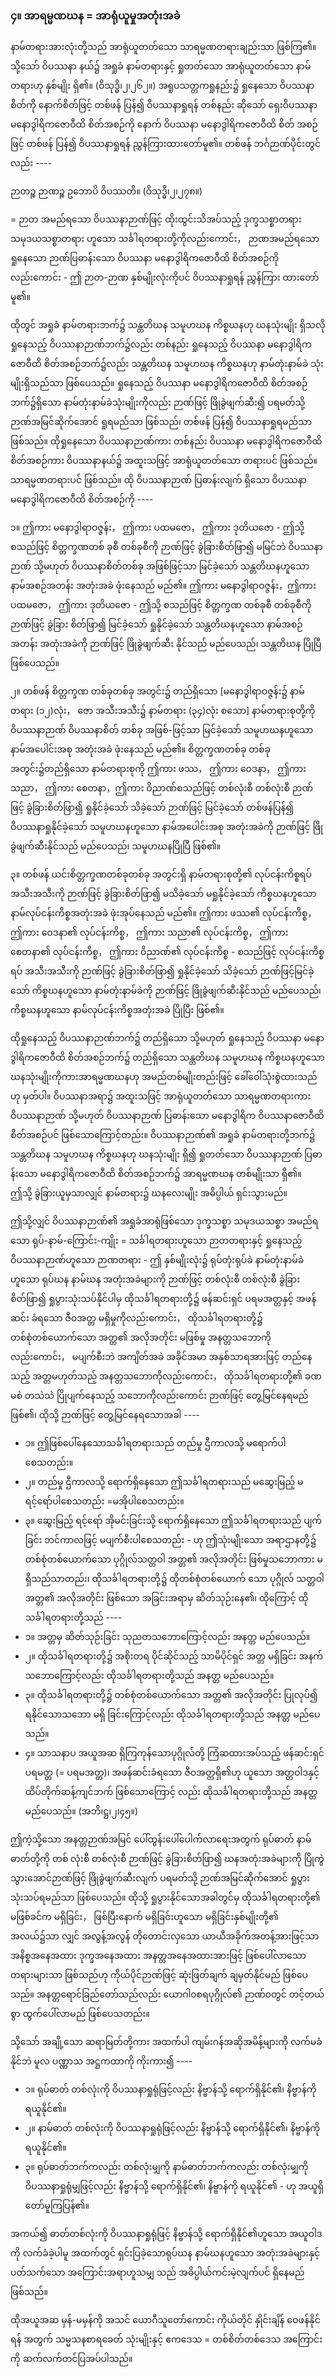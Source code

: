 ### ၄။ အာရမ္မဏဃန = အာရုံယူမှုအတုံးအခဲ

နာမ်တရားအားလုံးတို့သည် အာရုံယူတတ်သော သာရမ္မဏတရားချည်းသာ ဖြစ်ကြ၏။ 
သို့သော် ဝိပဿနာ နယ်၌ အရှုခံ နာမ်တရားနှင့် ရှုတတ်သော အာရုံယူတတ်သော နာမ်တရားဟု နှစ်မျိုး ရှိ၏။ (ဝိသုဒ္ဓိ၊၂၊၂၆၂။) 
အရူပသတ္တကရှုနည်း၌ ရှုနေသော ဝိပဿနာစိတ်ကို နောက်စိတ်ဖြင့် တစ်ဖန် ပြန်၍ ဝိပဿနာရှုရန် တစ်နည်း ဆိုသော် ရှေးဝိပဿနာ မနောဒွါရိကဇောဝီထိ စိတ်အစဉ်ကို နောက် ဝိပဿနာ မနောဒွါရိကဇောဝီထိ စိတ် အစဉ်ဖြင့် တစ်ဖန် ပြန်၍ ဝိပဿနာရှုရန် ညွှန်ကြားထားတော်မူ၏။ 
တစ်ဖန် ဘင်္ဂဉာဏ်ပိုင်းတွင်လည်း ----

ဉာတဉ္စ ဉာဏဉ္စ ဥဘောပိ ဝိပဿတိ။ (ဝိသုဒ္ဓိ၊၂၊၂၇၈။)

= ဉာတ အမည်ရသော ဝိပဿနာဉာဏ်ဖြင့် ထိုးထွင်းသိအပ်သည့် ဒုက္ခသစ္စာတရား သမုဒယသစ္စာတရား ဟူသော သင်္ခါရတရားတို့ကိုလည်းကောင်း， ဉာဏအမည်ရသော ရှုနေသော ဉာဏ်ပြဓာန်းသော ဝိပဿနာ မနောဒွါရိကဇောဝီထိ စိတ်အစဉ်ကိုလည်းကောင်း - ဤ ဉာတ-ဉာဏ နှစ်မျိုးလုံးကိုပင် ဝိပဿနာရှုရန် ညွှန်ကြား ထားတော်မူ၏။

ထိုတွင် အရှုခံ နာမ်တရားဘက်၌ သန္တတိဃန သမူဟဃန ကိစ္စဃနဟု ဃနသုံးမျိုး ရှိသလို ရှုနေသည့် ဝိပဿနာဉာဏ်ဘက်၌လည်း တစ်နည်း ရှုနေသည့် ဝိပဿနာ မနောဒွါရိကဇောဝီထိ စိတ်အစဉ်ဘက်၌လည်း သန္တတိဃန သမူဟဃန ကိစ္စဃနဟု နာမ်တုံးနာမ်ခဲ သုံးမျိုးရှိသည်သာ ဖြစ်ပေသည်။ 
ရှုနေသည့် ဝိပဿနာ မနောဒွါရိကဇောဝီထိ စိတ်အစဉ်ဘက်၌ရှိသော နာမ်တုံးနာမ်ခဲသုံးမျိုးကိုလည်း ဉာဏ်ဖြင့် ဖြိုခွဲဖျက်ဆီး၍ ပရမတ်သို့ ဉာဏ်အမြင်ဆိုက်အောင် ရှုရမည်သာ ဖြစ်သည်၊ တစ်ဖန် ပြန်၍ ဝိပဿနာရှုရမည်သာ ဖြစ်သည်။ 
ထိုရှုနေသော ဝိပဿနာဉာဏ်ကား တစ်နည်း ဝိပဿနာ မနောဒွါရိကဇောဝီထိ စိတ်အစဉ်ကား ဝိပဿနာနယ်၌ အထူးသဖြင့် အာရုံယူတတ်သော တရားပင် ဖြစ်သည်။ 
သာရမ္မဏတရားပင် ဖြစ်သည်။ 
ထို ဝိပဿနာဉာဏ် ပြဓာန်းလျက် ရှိသော ဝိပဿနာ မနောဒွါရိကဇောဝီထိ စိတ်အစဉ်ကို ----

၁။ ဤကား မနောဒွါရာဝဇ္ဇန်း， ဤကား ပထမဇော， ဤကား ဒုတိယဇော - ဤသို့စသည်ဖြင့် စိတ္တက္ခဏတစ် ခုစီ တစ်ခုစီကို ဉာဏ်ဖြင့် ခွဲခြားစိတ်ဖြာ၍ မမြင်ဘဲ ဝိပဿနာဉာဏ် သို့မဟုတ် ဝိပဿနာစိတ်တစ်ခု အဖြစ်ဖြင့်သာ မြင်ခဲ့သော် သန္တတိဃနဟူသော နာမ်အစဉ်အတန်း အတုံးအခဲ ဖုံးနေသည် မည်၏။ 
ဤကား မနောဒွါရာဝဇ္ဇန်း，ဤကား ပထမဇော， ဤကား ဒုတိယဇော - ဤသို့ စသည်ဖြင့် စိတ္တက္ခဏ တစ်ခုစီ တစ်ခုစီကို ဉာဏ်ဖြင့် ခွဲခြား စိတ်ဖြာ၍ မြင်ခဲ့သော် ရှုနိုင်ခဲ့သော် သန္တတိဃနဟူသော နာမ်အစဉ်အတန်း အတုံးအခဲကို ဉာဏ်ဖြင့် ဖြိုခွဲဖျက်ဆီး နိုင်သည် မည်ပေသည်၊ သန္တတိဃန ပြိုပြီ ဖြစ်ပေသည်။

၂။ တစ်ဖန် စိတ္တက္ခဏ တစ်ခုတစ်ခု အတွင်း၌ တည်ရှိသော [မနောဒွါရာဝဇ္ဇန်း၌ နာမ်တရား (၁၂)လုံး， ဇော အသီးအသီး၌ နာမ်တရား (၃၄)လုံး စသော] နာမ်တရားစုတို့ကို ဝိပဿနာဉာဏ် ဝိပဿနာစိတ် တစ်ခု အဖြစ်-ဖြင့်သာ မြင်ခဲ့သော် သမူဟဃနဟူသော နာမ်အပေါင်းအစု အတုံးအခဲ ဖုံးနေသည် မည်၏။ 
စိတ္တက္ခဏတစ်ခု တစ်ခုအတွင်း၌တည်ရှိသော နာမ်တရားစုကို ဤကား ဖဿ， ဤကား ဝေဒနာ， ဤကား သညာ， ဤကား စေတနာ，ဤကား ဝိညာဏ်စသည်ဖြင့် တစ်လုံးစီ တစ်လုံးစီ ဉာဏ်ဖြင့် ခွဲခြားစိတ်ဖြာ၍ ရှုနိုင်ခဲ့သော် သိခဲ့သော် ဉာဏ်ဖြင့် မြင်ခဲ့သော် တစ်ဖန်ပြန်၍ ဝိပဿနာရှုနိုင်ခဲ့သော် သမူဟဃနဟူသော နာမ်အပေါင်းအစု အတုံးအခဲကို ဉာဏ်ဖြင့် ဖြိုခွဲဖျက်ဆီးနိုင်သည် မည်ပေသည်၊ သမူဟဃနပြိုပြီ ဖြစ်၏။

၃။ တစ်ဖန် ယင်းစိတ္တက္ခဏတစ်ခုတစ်ခု အတွင်းရှိ နာမ်တရားစုတို့၏ လုပ်ငန်းကိစ္စရပ် အသီးအသီးကို ဉာဏ်ဖြင့် ခွဲခြားစိတ်ဖြာ၍ မသိခဲ့သော် မရှုနိုင်ခဲ့သော် ကိစ္စဃနဟူသော နာမ်လုပ်ငန်းကိစ္စအတုံးအခဲ ဖုံးအုပ်နေသည် မည်၏။
ဤကား ဖဿ၏ လုပ်ငန်းကိစ္စ， ဤကား ဝေဒနာ၏ လုပ်ငန်းကိစ္စ， ဤကား သညာ၏ လုပ်ငန်းကိစ္စ， ဤကား စေတနာ၏ လုပ်ငန်းကိစ္စ， ဤကား ဝိညာဏ်၏ လုပ်ငန်းကိစ္စ - စသည်ဖြင့် လုပ်ငန်းကိစ္စရပ် အသီးအသီးကို ဉာဏ်ဖြင့် ခွဲခြားစိတ်ဖြာ၍ ရှုနိုင်ခဲ့သော် သိခဲ့သော် ဉာဏ်ဖြင့်မြင်ခဲ့သော် ကိစ္စဃနဟူသော နာမ်တုံးနာမ်ခဲကို ဉာဏ်ဖြင့် ဖြိုခွဲဖျက်ဆီးနိုင်သည် မည်ပေသည်၊ ကိစ္စဃနဟူသော နာမ်လုပ်ငန်းကိစ္စအတုံးအခဲ ပြိုပြီး ဖြစ်၏။

ထိုရှုနေသည့် ဝိပဿနာဉာဏ်ဘက်၌ တည်ရှိသော သို့မဟုတ် ရှုနေသည့် ဝိပဿနာ မနောဒွါရိကဇောဝီထိ စိတ်အစဉ်ဘက်၌ တည်ရှိသော သန္တတိဃန သမူဟဃန ကိစ္စဃနဟူသော ဃနသုံးမျိုးကိုကားအာရမ္မဏဃနဟု အမည်တစ်မျိုးတည်းဖြင့် ခေါ်ဝေါ်သုံးစွဲထားသည်ဟု မှတ်ပါ။ 
ဝိပဿနာအရာ၌ အထူးသဖြင့် အာရုံယူတတ်သော သာရမ္မဏတရားကား ဝိပဿနာဉာဏ် သို့မဟုတ် ဝိပဿနာဉာဏ် ပြဓာန်းသော မနောဒွါရိက ဝိပဿနာဇောဝီထိ စိတ်အစဉ်ပင် ဖြစ်သောကြောင့်တည်း။ 
ဝိပဿနာဉာဏ်၏ အရှုခံ နာမ်တရားတို့ဘက်၌ သန္တတိဃန သမူဟဃန ကိစ္စဃနဟု ဃနသုံးမျိုး ရှိ၍ ရှုတတ်သော ဝိပဿနာဉာဏ် ပြဓာန်းသော မနောဒွါရိကဇောဝီထိ စိတ်အစဉ်ဘက်၌ အာရမ္မဏဃန တစ်မျိုးသာ ရှိ၏။ 
ဤသို့ ခွဲခြားယူမှသာလျှင် နာမ်တရား၌ ဃနလေးမျိုး အဓိပ္ပါယ် ရှင်းသွားမည်။

ဤသို့လျှင် ဝိပဿနာဉာဏ်၏ အရှုခံအာရုံဖြစ်သော ဒုက္ခသစ္စာ သမုဒယသစ္စာ အမည်ရသော ရုပ်-နာမ်-ကြောင်း-ကျိုး = သင်္ခါရတရားဟူသော ဉာတတရားနှင့် ရှုနေသည့် ဝိပဿနာဉာဏ်ဟူသော ဉာဏတရား - ဤ နှစ်မျိုးလုံး၌ ရုပ်တုံးရုပ်ခဲ နာမ်တုံးနာမ်ခဲ ဟူသော ရုပ်ဃန နာမ်ဃန အတုံးအခဲများကို ဉာဏ်ဖြင့် တစ်လုံးစီ တစ်လုံးစီ ခွဲခြားစိတ်ဖြာ၍ ရှုပွားသုံးသပ်နိုင်ပါမှ ထိုသင်္ခါရတရားတို့၌ ဖန်ဆင်းရှင် ပရမအတ္တနှင့် အဖန်ဆင်း ခံရသော ဇီ၀အတ္တ မရှိမှုကိုလည်းကောင်း， ထိုသင်္ခါရတရားတို့၌ တစ်စုံတစ်ယောက်သော အတ္တ၏ အလိုအတိုင်း မဖြစ်မှု အနတ္တသဘောကိုလည်းကောင်း， မပျက်စီးဘဲ အကျိတ်အခဲ အခိုင်အမာ အနှစ်သာရအားဖြင့် တည်နေ သည့် အတ္တမဟုတ်သည့် အနတ္တသဘောကိုလည်းကောင်း， ထိုသင်္ခါရတရားတို့၏ ခဏမစဲ တသဲသဲ ပြိုပျက်နေသည့် သဘောကိုလည်းကောင်း ဉာဏ်ဖြင့် တွေ့မြင်နေရမည် ဖြစ်၏၊ ထိုသို့ ဉာဏ်ဖြင့် တွေ့မြင်နေရသောအခါ ----

- ၁။ ဤဖြစ်ပေါ်နေသောသင်္ခါရတရားသည် တည်မှု ဌီကာလသို့ မရောက်ပါစေသတည်း။
- ၂။ တည်မှု ဌီကာလသို့ ရောက်ရှိနေသော ဤသင်္ခါရတရားသည် မဆွေးမြည့် မရင့်ရော်ပါစေသတည်း =မအိုပါစေသတည်း။
- ၃။ ဆွေးမြည့် ရင့်ရော် အိုမင်းခြင်းသို့ ရောက်ရှိနေသော ဤသင်္ခါရတရားသည် ပျက်ခြင်း ဘင်ကာလဖြင့် မပျက်စီးပါစေသတည်း - ဟု ဤသုံးမျိုးသော အရာဌာနတို့၌ တစ်စုံတစ်ယောက်သော ပုဂ္ဂိုလ်သတ္တဝါ အတ္တ၏ အလိုအတိုင်း ဖြစ်မှုသဘောကား မရှိသည်သာတည်း၊ ထိုသင်္ခါရတရားတို့၌ ထိုတစ်စုံတစ်ယောက် သော ပုဂ္ဂိုလ် သတ္တဝါ အတ္တ၏ အလိုအတိုင်း ဖြစ်သော အခြင်းအရာမှ ဆိတ်သုဉ်းနေ၏၊ ထိုကြောင့် ထိုသင်္ခါရတရားတို့သည် ----
- ၁။ အတ္တမှ ဆိတ်သုဉ်းခြင်း သုညတသဘောကြောင့်လည်း အနတ္တ မည်ပေသည်။
- ၂။ ထိုသင်္ခါရတရားတို့၌ အစိုးတရ ပိုင်ဆိုင်သည့် သာမိပိုင်ရှင် အတ္တ မရှိခြင်း အနက်သဘောကြောင့်လည်း ထိုသင်္ခါရတရားတို့သည် အနတ္တ မည်ပေသည်။
- ၃။ ထိုသင်္ခါရတရားတို့၌ တစ်စုံတစ်ယောက်သော အတ္တ၏ အလိုအတိုင်း ပြုလုပ်၍ ရနိုင်သောသဘော မရှိ ခြင်းကြောင့်လည်း ထိုသင်္ခါရတရားတို့သည် အနတ္တ မည်ပေသည်။
- ၄။ သာသနာပ အယူအဆ ရှိကြကုန်သောပုဂ္ဂိုလ်တို့ ကြံဆထားအပ်သည့် ဖန်ဆင်းရှင် ပရမတ္တ (= ပရမအတ္တ)၊ အဖန်ဆင်းခံရသော ဇီ၀အတ္တရှိ၏ဟု ယူသော အတ္တဝါဒနှင့် ထိပ်တိုက်ဆန့်ကျင်ဘက် ဖြစ်သောကြောင့် လည်း ထိုသင်္ခါရတရားတို့သည် အနတ္တ မည်ပေသည်။ (အဘိ၊ဋ္ဌ၊၂၊၄၅။)

ဤကဲ့သို့သော အနတ္တဉာဏ်အမြင် ပေါ်ထွန်းပေါ်ပေါက်လာရေးအတွက် ရုပ်ဓာတ် နာမ်ဓာတ်တို့ကို တစ် လုံးစီ တစ်လုံးစီ ဉာဏ်ဖြင့် ခွဲခြားစိတ်ဖြာ၍ ဃနအတုံးအခဲများကို ပြိုကွဲသွားအောင်ဉာဏ်ဖြင့် ဖြိုခွဲဖျက်ဆီးလျက် ပရမတ်သို့ ဉာဏ်အမြင်ဆိုက်အောင် ရှုပွားသုံးသပ်ရမည်သာ ဖြစ်ပေသည်။ 
ထိုသို့ ရှုပွားနိုင်သောအခါတွင်မှ ထိုသင်္ခါရတရားတို့၏ မဖြစ်ခင်က မရှိခြင်း， ဖြစ်ပြီးနောက် မရှိခြင်းဟူသော မရှိခြင်းနှစ်မျိုးတို့၏ အလယ်၌သာ လျှင် အလွန့်အလွန် တိုတောင်းလှသော ယာယီအခိုက်အတန့်အားဖြင့်သာ အနိစ္စအနေအထား ဒုက္ခအနေအထား အနတ္တအနေအထားအားဖြင့် ဖြစ်ပေါ်လာသော တရားများသာ ဖြစ်သည်ဟု ကိုယ်ပိုင်ဉာဏ်ဖြင့် ဆုံးဖြတ်ချက် ချမှတ်နိုင်မည် ဖြစ်ပေသည်။ 
အနတ္တရောင်ခြည်တော်သည်လည်း ယောဂါ၀စရပုဂ္ဂိုလ်၏ ဉာဏ်၀တွင် တင့်တယ်စွာ ထွက်ပေါ်လာမည် ဖြစ်ပေသတည်း။

သို့သော် အချို့သော ဆရာမြတ်တို့ကား အထက်ပါ ကျမ်းဂန်အဆိုအမိန့်များကို လက်မခံနိုင်ဘဲ မူလ ပဏ္ဏာသ အဋ္ဌကထာကို ကိုးကား၍ ----

- ၁။ ရုပ်ဓာတ် တစ်လုံးကို ဝိပဿနာရှုရုံဖြင့်လည်း နိဗ္ဗာန်သို့ ရောက်ရှိနိုင်၏၊ နိဗ္ဗာန်ကို ရယူနိုင်၏။
- ၂။ နာမ်ဓာတ် တစ်လုံးကို ဝိပဿနာရှုရုံဖြင့်လည်း နိဗ္ဗာန်သို့ ရောက်ရှိနိုင်၏၊ နိဗ္ဗာန်ကို ရယူနိုင်၏။
- ၃။ ရုပ်ဓာတ်ဘက်ကလည်း တစ်လုံးမျှကို နာမ်ဓာတ်ဘက်ကလည်း တစ်လုံးမျှကို ဝိပဿနာရှုရုံမျှဖြင့်လည်း နိဗ္ဗာန်သို့ ရောက်ရှိနိုင်၏၊ နိဗ္ဗာန်ကို ရယူနိုင်၏ - ဟု အယူရှိတော်မူကြပြန်၏။

အကယ်၍ ဓာတ်တစ်လုံးကို ဝိပဿနာရှုရုံဖြင့် နိဗ္ဗာန်သို့ ရောက်ရှိနိုင်၏ဟူသော အယူဝါဒကို လက်ခံခဲ့ပါမူ အထက်တွင် ရှင်းပြခဲ့သောရုပ်ဃန နာမ်ဃနဟူသော အတုံးအခဲများနှင့် ပတ်သက်သော အကြောင်းအရာဟူသမျှ သည် အဓိပ္ပါယ်ကင်းမဲ့လျက်ပင် ရှိနေမည် ဖြစ်သည်။

ထိုအယူအဆ မှန်-မမှန်ကို အသင် ယောဂီသူတော်ကောင်း ကိုယ်တိုင် နှိုင်းချိန် ဝေဖန်နိုင်ရန် အတွက် သမ္မသနစာရခေတ် သုံးမျိုးနှင့် ဧကဒေသ = တစ်စိတ်တစ်ဒေသ အကြောင်းကို ဆက်လက်တင်ပြအပ်ပါသည်။